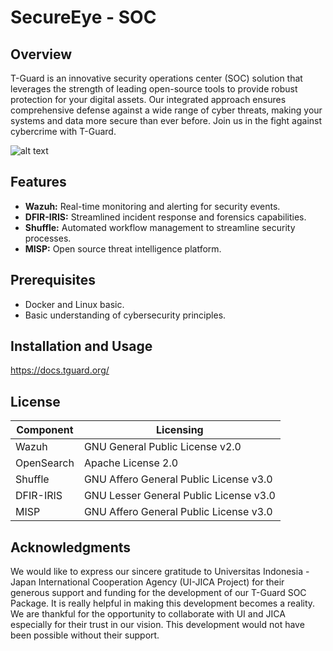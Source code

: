# SecureEye - SOC

## Overview
T-Guard is an innovative security operations center (SOC) solution that leverages the strength of leading open-source tools to provide robust protection for your digital assets. Our integrated approach ensures comprehensive defense against a wide range of cyber threats, making your systems and data more secure than ever before. Join us in the fight against cybercrime with T-Guard.

![alt text](https://github.com/yevonnaelandrew/t-guard/blob/main/T-Guard.png?raw=true)

## Features
- **Wazuh:** Real-time monitoring and alerting for security events.
- **DFIR-IRIS:** Streamlined incident response and forensics capabilities.
- **Shuffle:** Automated workflow management to streamline security processes.
- **MISP:** Open source threat intelligence platform.

## Prerequisites
- Docker and Linux basic.
- Basic understanding of cybersecurity principles.

## Installation and Usage

https://docs.tguard.org/

## License


| Component | Licensing |
|-----------|-----------|
| Wazuh | GNU General Public License v2.0 |
| OpenSearch | Apache License 2.0 |
| Shuffle | GNU Affero General Public License v3.0 |
| DFIR-IRIS | GNU Lesser General Public License v3.0 |
| MISP | GNU Affero General Public License v3.0 | 

## Acknowledgments

We would like to express our sincere gratitude to Universitas Indonesia - Japan International Cooperation Agency (UI-JICA Project) for their generous support and funding for the development of our T-Guard SOC Package. It is really helpful in making this development becomes a reality. We are thankful for the opportunity to collaborate with UI and JICA especially for their trust in our vision. This development would not have been possible without their support.
